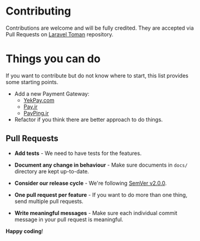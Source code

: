 # Contributing

Contributions are welcome and will be fully credited. They are accepted via Pull Requests on [Laravel Toman](https://github.com/evryn/laravel-toman) repository.

# Things you can do
If you want to contribute but do not know where to start, this list provides some starting points.
 * Add a new Payment Gateway:
   * [YekPay.com](https://yekpay.com/)  
   * [Pay.ir](https://pay.ir/)  
   * [PayPing.ir](https://www.payping.ir/)  
 * Refactor if you think there are better approach to do things.

## Pull Requests

- **Add tests** - We need to have tests for the features.

- **Document any change in behaviour** - Make sure documents in `docs/` directory are kept up-to-date.

- **Consider our release cycle** - We're following [SemVer v2.0.0](http://semver.org/).

- **One pull request per feature** - If you want to do more than one thing, send multiple pull requests.

- **Write meaningful messages** - Make sure each individual commit message in your pull request is meaningful.


**Happy coding**!
